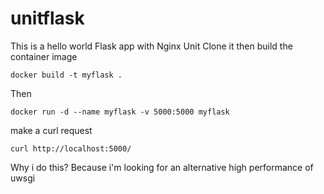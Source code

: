 # unitflask
This is a hello world Flask app with Nginx Unit
Clone it then build the container image
```
docker build -t myflask .
```
Then
```
docker run -d --name myflask -v 5000:5000 myflask
```
make a curl request
```
curl http://localhost:5000/
```
Why i do this? Because i'm looking for an alternative high performance of uwsgi
